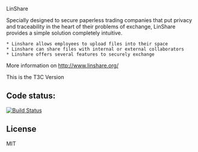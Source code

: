 LinShare

Specially designed to secure paperless trading companies that put privacy and
traceability in the heart of their problems of exchange, LinShare provides a
simple solution completely intuitive.

    * Linshare allows employees to upload files into their space
    * Linshare can share files with internal or external collaborators
    * Linshare offers several features to securely exchange

More information on http://www.linshare.org/

This is the T3C Version

Code status:
------------
[![Build Status](https://travis-ci.org/t3ctechnologies/Anchel_linshare.svg?branch=master)](https://travis-ci.org/t3ctechnologies/Anchel_linshare)

License
----

MIT

